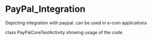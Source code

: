 PayPal_Integration
==================

Depicting integration with paypal. can be used in e-com applications

class PayPalCoreTestActivity showing usage of the code.
